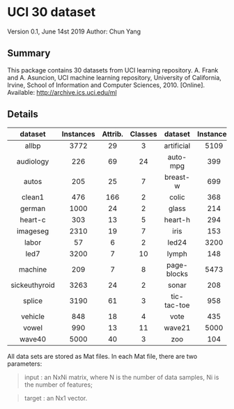 # UCI 30 dataset 

Version 0.1, June 14st 2019
Author: Chun Yang

## Summary
This package contains 30 datasets from UCI learning repository.
A. Frank and A. Asuncion, UCI machine learning repository, University of California, Irvine, School of Information and Computer Sciences, 2010. [Online]. Available: http://archive.ics.uci.edu/ml

## Details

| dataset      | Instances  | Attrib.    | Classes    | dataset      | Instances  | Attrib.    | Classes    |
|:--:|:--:|:--:|:--:|:--:|:--:|:--:|:--:|
|allbp         |3772        |29          |3           |artificial    |5109        |7           |10          |
|audiology     |226         |69          |24          |auto-mpg      |399         |7           |4           |
|autos         |205         |25          |7           |breast-w      |699         |9           |2           |
|clean1        |476         |166         |2           |colic         |368         |22          |2           |
|german        |1000        |24          |2           |glass         |214|9|7|
|heart-c       |303|13|5|heart-h       |294|13|5|
|imageseg      |2310|19|7|iris          |153    |4|3|
|labor         |57|6|2|led24         |3200|24|10|
|led7          |3200|7|10|lymph         |148|18|4|
|machine       |209|7|8|page-blocks   |5473|10|5|
|sickeuthyroid |3263|24|2|sonar         |208|60|2|
|splice        |3190 |61|3|tic-tac-toe   |958|9|2|
|vehicle       |848 |18|4|vote          |435|16|2|
|vowel         |990|13|11|wave21        |5000|21|3|
|wave40        |5000|40|3|zoo           |104|17|7|

All data sets are stored as Mat files.
In each Mat file, there are two parameters:

> input  : an NxNi matrix, where N is the number of data samples, Ni is the number of features;

> target : an Nx1 vector.
